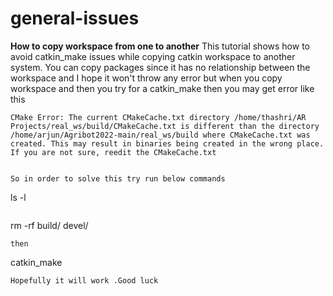 # general-issues
**How to copy workspace from one to another**
This tutorial shows how to avoid catkin_make issues while copying catkin workspace to another system.
You can copy packages since it has no relationship between the workspace and I hope it won't throw any error but when you copy workspace  and then you try for a catkin_make then you may get error like this
```
CMake Error: The current CMakeCache.txt directory /home/thashri/AR Projects/real_ws/build/CMakeCache.txt is different than the directory /home/arjun/Agribot2022-main/real_ws/build where CMakeCache.txt was created. This may result in binaries being created in the wrong place. If you are not sure, reedit the CMakeCache.txt


So in order to solve this try run below commands
```
ls -l
```
```
rm -rf build/ devel/
```
then
```
catkin_make
```
Hopefully it will work .Good luck

